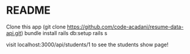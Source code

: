 # README
Clone this app (git clone https://github.com/code-acadani/resume-data-api.git)
bundle install
rails db:setup
rails s

visit localhost:3000/api/students/1 to see the students show page!
